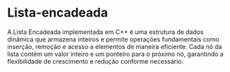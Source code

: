 # Lista-encadeada
A Lista Encadeada implementada em C++ é uma estrutura de dados dinâmica que armazena inteiros e permite operações fundamentais como inserção, remoção e acesso a elementos de maneira eficiente. Cada nó da lista contém um valor inteiro e um ponteiro para o próximo nó, garantindo a flexibilidade de crescimento e redução conforme necessário.
